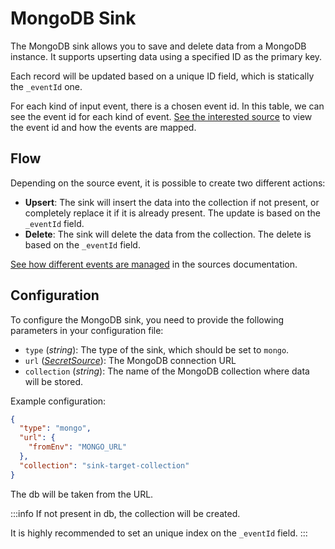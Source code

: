# MongoDB Sink

The MongoDB sink allows you to save and delete data from a MongoDB instance.
It supports upserting data using a specified ID as the primary key.

Each record will be updated based on a unique ID field, which is statically the `_eventId` one.

For each kind of input event, there is a chosen event id. In this table, we can see the event id for each kind of event.
[See the interested source](../sources/10_overview.md) to view the event id and how the events are mapped.

## Flow

Depending on the source event, it is possible to create two different actions:

- **Upsert**: The sink will insert the data into the collection if not present, or completely replace it if
it is already present. The update is based on the `_eventId` field.
- **Delete**: The sink will delete the data from the collection. The delete is based on the `_eventId` field.

[See how different events are managed](../sources/10_overview.md)  in the sources documentation.

## Configuration

To configure the MongoDB sink, you need to provide the following parameters in your configuration file:

- `type` (*string*): The type of the sink, which should be set to `mongo`.
- `url` ([*SecretSource*](../20_install.md#secretsource)): The MongoDB connection URL
- `collection` (*string*): The name of the MongoDB collection where data will be stored.

Example configuration:

```json
{
  "type": "mongo",
  "url": {
    "fromEnv": "MONGO_URL"
  },
  "collection": "sink-target-collection"
}
```

The db will be taken from the URL.

:::info
If not present in db, the collection will be created.

It is highly recommended to set an unique index on the `_eventId` field.
:::
